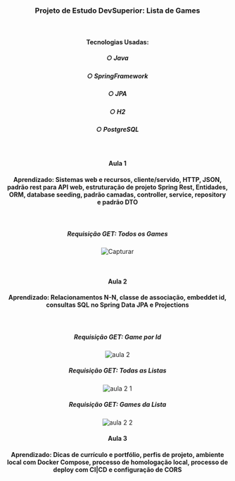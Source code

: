 <div align="center">

### Projeto de Estudo DevSuperior: Lista de Games
<br>

#### Tecnologias Usadas:
##### ○ Java
##### ○ SpringFramework
##### ○ JPA
##### ○ H2
##### ○ PostgreSQL

<br>

#### Aula 1
#### Aprendizado: Sistemas web e recursos, cliente/servido, HTTP, JSON, padrão rest para API web, estruturação de projeto Spring Rest, Entidades, ORM, database seeding, padrão camadas, controller, service, repository e padrão DTO  
<br>

#####   Requisição GET: Todos os Games 
![Capturar](https://github.com/LucasCagnini13/dslist/assets/92214422/b1b5a2b8-7b1f-436f-9f05-4b1edb886862)

<br>

#### Aula 2
#### Aprendizado: Relacionamentos N-N, classe de associação, embeddet id, consultas SQL no Spring Data JPA e Projections
<br>

#####   Requisição GET: Game por Id 
![aula 2](https://github.com/LucasCagnini13/dslist/assets/92214422/f19bcafa-5bc4-4fc9-b034-9fd944bf86c6)
<br>

#####   Requisição GET: Todas as Listas 
![aula 2 1](https://github.com/LucasCagnini13/dslist/assets/92214422/11276d32-45b9-4eb5-b792-f74f481183e6)
<br>

#####   Requisição GET: Games da Lista
![aula 2 2](https://github.com/LucasCagnini13/dslist/assets/92214422/613a75a2-c768-4529-957a-a795551c1e56)
<br>

#### Aula 3
#### Aprendizado: Dicas de currículo e portfólio, perfis de projeto, ambiente local com Docker Compose, processo de homologação local, processo de deploy com CI|CD e configuração de CORS
<br>



<div/>
